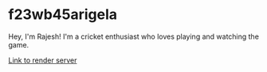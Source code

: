 # f23wb45arigela

Hey, I'm Rajesh! I'm a cricket enthusiast who loves playing and watching the game.

[Link to render server](https://f23wb45arigela.onrender.com)